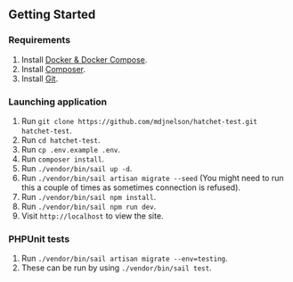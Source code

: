 ## Getting Started

### Requirements

1. Install [Docker & Docker Compose](https://docs.docker.com/compose/install/).
2. Install [Composer](https://getcomposer.org/).
3. Install [Git](https://git-scm.com/downloads).

### Launching application

1. Run `git clone https://github.com/mdjnelson/hatchet-test.git hatchet-test`.
2. Run `cd hatchet-test`.
3. Run `cp .env.example .env`.
4. Run `composer install`.
5. Run `./vendor/bin/sail up -d`.
6. Run `./vendor/bin/sail artisan migrate --seed` (You might need to run this a couple of times as sometimes connection is refused).
7. Run `./vendor/bin/sail npm install`.
8. Run `./vendor/bin/sail npm run dev`.
9. Visit `http://localhost` to view the site.

### PHPUnit tests

1. Run `./vendor/bin/sail artisan migrate --env=testing`.
2. These can be run by using `./vendor/bin/sail test`.
